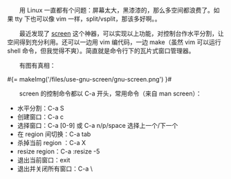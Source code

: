 　　用 Linux 一直都有个问题：屏幕太大，黑漆漆的，那么多空间都浪费了。如果 tty 下也可以像 vim 一样，split/vsplit，那该多好啊。。

　　最近发现了 [screen](http://www.gnu.org/software/screen/) 这个神器，可以实现以上功能，对控制台作水平分割，让空间得到充分利用。还可以一边用 vim 编代码，一边 make（虽然 vim 可以运行 shell 命令，但我觉得不爽）。简直就是命令行下的瓦片式窗口管理器。

　　有图有真相：

#{= makeImg('/files/use-gnu-screen/gnu-screen.png') }#

　　screen 的控制命令都以 C-a 开头，常用命令（来自 man screen）：

* 水平分割：C-a S
* 创建窗口：C-a c
* 选择窗口：C-a [0-9] 或 C-a n/p/space 选择上一个/下一个
* 在 region 间切换：C-a tab
* 杀掉当前 region ：C-a X
* resize region：C-a :resize -5
* 退出当前窗口：exit
* 退出并关闭所有窗口：C-a \

